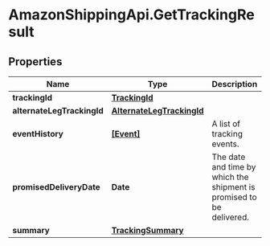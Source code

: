 # AmazonShippingApi.GetTrackingResult

## Properties
Name | Type | Description | Notes
------------ | ------------- | ------------- | -------------
**trackingId** | [**TrackingId**](TrackingId.md) |  | 
**alternateLegTrackingId** | [**AlternateLegTrackingId**](AlternateLegTrackingId.md) |  | 
**eventHistory** | [**[Event]**](Event.md) | A list of tracking events. | 
**promisedDeliveryDate** | **Date** | The date and time by which the shipment is promised to be delivered. | 
**summary** | [**TrackingSummary**](TrackingSummary.md) |  | 


